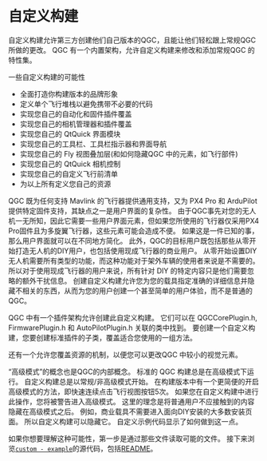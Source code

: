 # 自定义构建

自定义构建允许第三方创建他们自己版本的QGC，且能让他们轻松跟上常规QGC所做的更改。 QGC 有一个内置架构，允许自定义构建来修改和添加常规QGC 的特性集。

一些自定义构建的可能性

- 全面打造你构建版本的品牌形象
- 定义单个飞行堆栈以避免携带不必要的代码
- 实现您自己的自动化和固件插件覆盖
- 实现您自己的相机管理器和插件覆盖
- 实现您自己的 QtQuick 界面模块
- 实现您自己的工具栏、工具栏指示器和界面导航
- 实现您自己的 Fly 视图叠加层(和如何隐藏QGC 中的元素，如飞行部件)
- 实现您自己的 QtQuick 相机控制
- 实现您自己的自定义飞行前清单
- 为以上所有定义您自己的资源

QGC 既为任何支持 Mavlink 的飞行器提供通用支持，又为 PX4 Pro 和 ArduPilot 提供特定固件支持，其缺点之一是用户界面的复杂性。 由于QGC事先对您的无人机一无所知，因此它需要一些用户界面元素，但如果您所使用的飞行器仅采用PX4 Pro固件且为多旋翼飞行器，这些元素可能会造成不便。 如果这是一件已知的事，那么用户界面就可以在不同地方简化。 此外，QGC的目标用户既包括那些从零开始打造无人机的DIY用户，也包括使用现成飞行器的商业用户。 从零开始设置DIY无人机需要所有类型的功能，而这种功能对于架外车辆的使用者来说是不需要的。 所以对于使用现成飞行器的用户来说，所有针对 DIY 的特定内容只是他们需要忽略的额外干扰信息。 创建自定义构建允许您为您的载具指定准确的详细信息并隐藏不相关的东西，从而为您的用户创建一个甚至简单的用户体验，而不是普通的 QGC。

QGC 中有一个插件架构允许创建此自定义构建。 它们可以在 QGCCorePlugin.h, FirmwarePlugin.h 和 AutoPilotPlugin.h 关联的类中找到。 要创建一个自定义构建，您要创建标准插件的子类，覆盖适合您使用的一组方法。

还有一个允许您覆盖资源的机制，以便您可以更改QGC 中较小的视觉元素。

“高级模式”的概念也是QGC的内部概念。 标准的 QGC 构建总是在高级模式下运行。 自定义构建总是以常规/非高级模式开始。 在构建版本中有一个更简便的开启高级模式的方法，即快速连续点击飞行视图按钮5次。 如果您在自定义构建中进行此操作，您将被警告进入高级模式。 这里的理念是将普通用户不应接触到的内容隐藏在高级模式之后。 例如，商业载具不需要进入面向DIY安装的大多数安装页面。 所以自定义构建可以隐藏它。 自定义示例代码显示了如何做到这一点。

如果你想要理解这种可能性，第一步是通过那些文件读取可能的文件。 接下来浏览[`custom - example`](https://github.com/mavlink/qgroundcontrol/tree/master/custom-example)的源代码，包括[README](https://github.com/mavlink/qgroundcontrol/blob/master/custom-example/README.md)。

